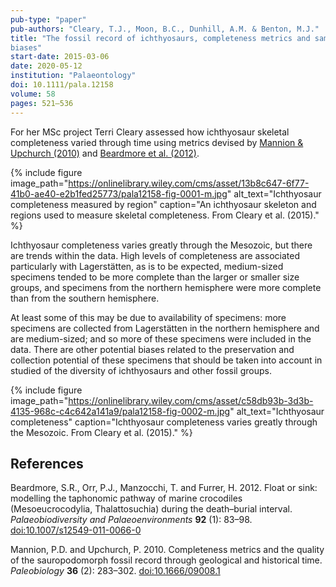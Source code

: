 ```yaml
---
pub-type: "paper"
pub-authors: "Cleary, T.J., Moon, B.C., Dunhill, A.M. & Benton, M.J."
title: "The fossil record of ichthyosaurs, completeness metrics and sampling
biases"
start-date: 2015-03-06
date: 2020-05-12
institution: "Palaeontology"
doi: 10.1111/pala.12158 
volume: 58
pages: 521–536
---
```

For her MSc project Terri Cleary assessed how ichthyosaur skeletal completeness
varied through time using metrics devised by [Mannion & Upchurch
(2010)](https://doi.org/10.1666/09008.1) and [Beardmore et al.
(2012)](https://doi.org/10.1007/s12549-011-0066-0).

{% include figure
    image_path="https://onlinelibrary.wiley.com/cms/asset/13b8c647-6f77-41b0-ae40-e2b1fed25773/pala12158-fig-0001-m.jpg"
    alt_text="Ichthyosaur completeness measured by region"
    caption="An ichthyosaur skeleton and regions used to measure skeletal
    completeness. From Cleary et al. (2015)."
%}

Ichthyosaur completeness varies greatly through the Mesozoic, but there are
trends within the data. High levels of completeness are associated particularly
with Lagerstätten, as is to be expected, medium-sized specimens tended to be
more complete than the larger or smaller size groups, and specimens from the
northern hemisphere were more complete than from the southern hemisphere.

At least some of this may be due to availability of specimens: more specimens
are collected from Lagerstätten in the northern hemisphere and are medium-sized;
and so more of these specimens were included in the data. There are other
potential biases related to the preservation and collection potential of these
specimens that should be taken into account in studied of the diversity of
ichthyosaurs and other fossil groups.

{% include figure
    image_path="https://onlinelibrary.wiley.com/cms/asset/c58db93b-3d3b-4135-968c-c4c642a141a9/pala12158-fig-0002-m.jpg"
    alt_text="Ichthyosaur completeness"
    caption="Ichthyosaur completeness varies greatly through the Mesozoic. From
    Cleary et al. (2015)."
%}

## References

Beardmore, S.R., Orr, P.J., Manzocchi, T. and Furrer, H. 2012. Float or sink:
modelling the taphonomic pathway of marine crocodiles (Mesoeucrocodylia,
Thalattosuchia) during the death–burial interval. _Palaeobiodiversity and
Palaeoenvironments_ **92** (1): 83–98.
[doi:10.1007/s12549-011-0066-0](https://doi.org/10.1007/s12549-011-0066-0)

Mannion, P.D. and Upchurch, P. 2010. Completeness metrics and the quality of the
sauropodomorph fossil record through geological and historical time.
_Paleobiology_ **36** (2): 283–302. [doi:10.1666/09008.1](https://doi.org/10.1666/09008.1)
